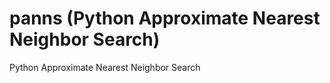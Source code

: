 panns (Python Approximate Nearest Neighbor Search)
=====

Python Approximate Nearest Neighbor Search
